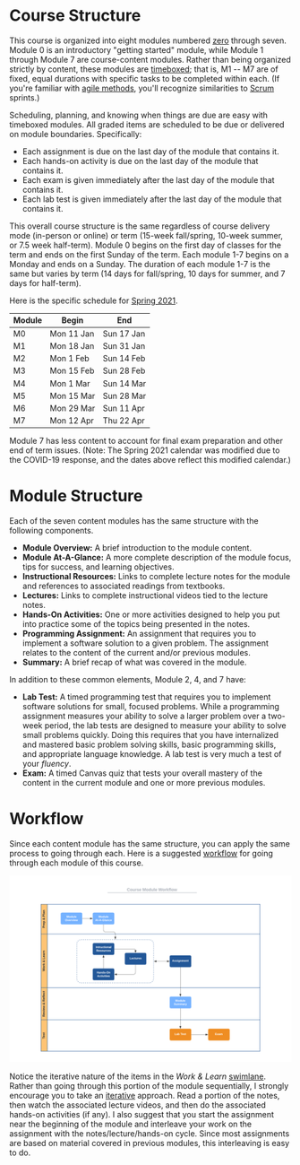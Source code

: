 # Course Structure

This course is organized into eight modules numbered
[zero](https://www.cs.utexas.edu/users/EWD/transcriptions/EWD08xx/EWD831.html)
through seven. Module 0 is an introductory "getting started" module, while
Module 1 through Module 7 are course-content modules. Rather than being
organized strictly by content, these modules are
[timeboxed](https://en.wikipedia.org/wiki/Timeboxing); that is, M1 -- M7 are
of fixed, equal durations with specific tasks to be completed within each. (If
you're familiar with 
[agile methods](https://en.wikipedia.org/wiki/Agile_software_development),
you'll recognize similarities to
[Scrum](https://en.wikipedia.org/wiki/Scrum_(software_development)) sprints.)

Scheduling, planning, and knowing when things are due are easy with timeboxed
modules. All graded items are scheduled to be due or delivered on module
boundaries. Specifically:

- Each assignment is due on the last day of the module that contains it.
- Each hands-on activity is due on the last day of the module that contains it.
- Each exam is given immediately after the last day of the module that contains it.
- Each lab test is given immediately after the last day of the module that contains it.

This overall course structure is the same regardless of course delivery mode
(in-person or online) or term (15-week fall/spring, 10-week summer, or 7.5
week half-term). Module 0 begins on the first day of classes for the term and
ends on the first Sunday of the term. Each module 1-7 begins on a Monday and
ends on a Sunday. The duration of each module 1-7 is the same but varies by
term (14 days for fall/spring, 10 days for summer, and 7 days for half-term).

Here is the specific schedule for [Spring 2021](http://www.auburn.edu/main/auweb_calendar.php).

Module | Begin | End
------ | ----- | ---
M0 | Mon 11 Jan | Sun 17 Jan
M1 | Mon 18 Jan | Sun 31 Jan
M2 | Mon 1 Feb | Sun 14 Feb
M3 | Mon 15 Feb | Sun 28 Feb
M4 | Mon 1 Mar | Sun 14 Mar
M5 | Mon 15 Mar | Sun 28 Mar
M6 | Mon 29 Mar | Sun 11 Apr
M7 | Mon 12 Apr | Thu 22 Apr

Module 7 has less content to account for final exam preparation and other end
of term issues. (Note: The Spring 2021 calendar was modified due to the
COVID-19 response, and the dates above reflect this modified calendar.)

# Module Structure

Each of the seven content modules has the same structure with the following components.

- **Module Overview:** A brief introduction to the module content.
- **Module At-A-Glance:** A more complete description of the module focus, tips for success, and learning objectives.
- **Instructional Resources:** Links to complete lecture notes for the module and references to associated readings from textbooks.
- **Lectures:** Links to complete instructional videos tied to the lecture notes.
- **Hands-On Activities:** One or more activities designed to help you put into practice some of the topics being presented in the notes.
- **Programming Assignment:** An assignment that requires you to implement a software solution to a given problem. The assignment relates to the content of the current and/or previous modules.
- **Summary:** A brief recap of what was covered in the module.

In addition to these common elements, Module 2, 4, and 7 have:

- **Lab Test:** A timed programming test that requires you to implement software solutions for small, focused problems. While a programming assignment measures your ability to solve a larger problem over a two-week period, the lab tests are designed to measure your ability to solve small problems quickly. Doing this requires that you have internalized and mastered basic problem solving skills, basic programming skills, and appropriate language knowledge. A lab test is very much a test of your *fluency*.
- **Exam:** A timed Canvas quiz that tests your overall mastery of the content in the current module and one or more previous modules.


# Workflow

Since each content module has the same structure, you can apply the same process to going through each. Here is a suggested [workflow](https://en.wikipedia.org/wiki/Workflow) for going through each module of this course.

![worflow](img/workflow.png)

Notice the iterative nature of the items in the *Work & Learn* [swimlane](https://en.wikipedia.org/wiki/Swim_lane). Rather than going through this portion of the module sequentially, I strongly encourage you to take an [iterative](https://en.wikipedia.org/wiki/Iteration) approach. Read a portion of the notes, then watch the associated lecture videos, and then do the associated hands-on activities (if any). I also suggest that you start the assignment near the beginning of the module and interleave your work on the assignment with the notes/lecture/hands-on cycle. Since most assignments are based on material covered in previous modules, this interleaving is easy to do.
